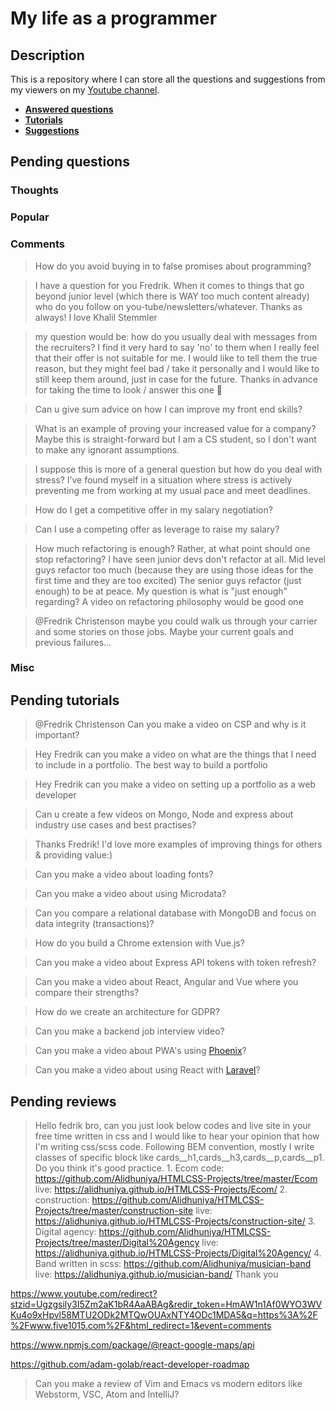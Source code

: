 # My life as a programmer

## Description

This is a repository where I can store all the 
questions and suggestions from my viewers on my [Youtube channel](https://www.youtube.com/user/Fidde12345).

* **[Answered questions](https://www.youtube.com/playlist?list=PLBAZWBMYeVYjXogYQDd1rwVI0c5YoioqU)**
* **[Tutorials](./tutorials.md)**
* **[Suggestions](./suggestions.md)**

## Pending questions

### Thoughts

### Popular

### Comments

> How do you avoid buying in to false promises about programming?

> I have a question for you Fredrik. When it comes to things that go beyond junior level (which there is WAY too much content already) who do you follow on you-tube/newsletters/whatever. Thanks as always! I love Khalil Stemmler

> my question would be: how do you usually deal with messages from the recruiters? I find it very hard to say 'no' to them when I really feel that their offer is not suitable for me. I would like to tell them the true reason, but they might feel bad / take it personally and I would like to still keep them around, just in case for the future. Thanks in advance for taking the time to look / answer this one 🙂

> Can u give sum advice on how I can improve my front end skills?

> What is an example of proving your increased value for a company?  Maybe this is straight-forward but I am a CS student, so I don't want to make any ignorant assumptions.

> I suppose this is more of a general question but how do you deal with stress? I’ve found myself in a situation where stress is actively preventing me from working at my usual pace and meet deadlines.

> How do I get a competitive offer in my salary negotiation?

> Can I use a competing offer as leverage to raise my salary?

> How much refactoring is enough? Rather, at what point should one stop refactoring? I have seen junior devs don't refactor at all. Mid level guys refactor too much (because they are using those ideas for the first time and they are too excited) The senior guys refactor (just enough) to be at peace. My question is what is "just enough" regarding? A video on refactoring philosophy would be good one

> @Fredrik Christenson maybe you could walk us through your carrier and some stories on those jobs. Maybe your current goals and previous failures...

### Misc

## Pending tutorials

> @Fredrik Christenson Can you make a video on CSP and why is it important?

> Hey Fredrik can you make a video on what are the things that I need to include in a portfolio. The best way to build a portfolio

> Hey Fredrik can you make a video on setting up a portfolio as a web developer

> Can u create a few videos on Mongo, Node and express about industry use cases and best practises?

> Thanks Fredrik! I'd love more examples of improving things for others & providing value:)

> Can you make a video about loading fonts?

> Can you make a video about using Microdata?

> Can you compare a relational database with MongoDB and focus on data integrity (transactions)?

> How do you build a Chrome extension with Vue.js?

> Can you make a video about Express API tokens with token refresh?

> Can you make a video about React, Angular and Vue where you compare their strengths?

> How do we create an architecture for GDPR?

> Can you make a backend job interview video?

> Can you make a video about PWA's using [Phoenix](http://phoenixframework.org)?

> Can you make a video about using React with [Laravel](https://laravel.com/)?

## Pending reviews

> Hello fedrik bro, can you just look below codes and live site in your free time written in css  and I would like to hear your opinion that how I'm writing css/scss code. Following BEM convention, mostly I write classes of specific block like cards__h1,cards__h3,cards__p,cards__p1. Do you think it's good practice. 1. Ecom code: https://github.com/Alidhuniya/HTMLCSS-Projects/tree/master/Ecom live: https://alidhuniya.github.io/HTMLCSS-Projects/Ecom/ 2. construction: https://github.com/Alidhuniya/HTMLCSS-Projects/tree/master/construction-site live:  https://alidhuniya.github.io/HTMLCSS-Projects/construction-site/ 3. Digital agency: https://github.com/Alidhuniya/HTMLCSS-Projects/tree/master/Digital%20Agency live:  https://alidhuniya.github.io/HTMLCSS-Projects/Digital%20Agency/ 4. Band written in scss:  https://github.com/Alidhuniya/musician-band live:  https://alidhuniya.github.io/musician-band/ Thank you

https://www.youtube.com/redirect?stzid=Ugzgsily3I5Zm2aK1bR4AaABAg&redir_token=HmAW1n1Af0WYO3WVKu4o9xHpvl58MTU2ODk2MTQwOUAxNTY4ODc1MDA5&q=https%3A%2F%2Fwww.five1015.com%2F&html_redirect=1&event=comments

https://www.npmjs.com/package/@react-google-maps/api

https://github.com/adam-golab/react-developer-roadmap

> Can you make a review of Vim and Emacs vs modern editors like Webstorm, VSC, Atom and IntelliJ?
